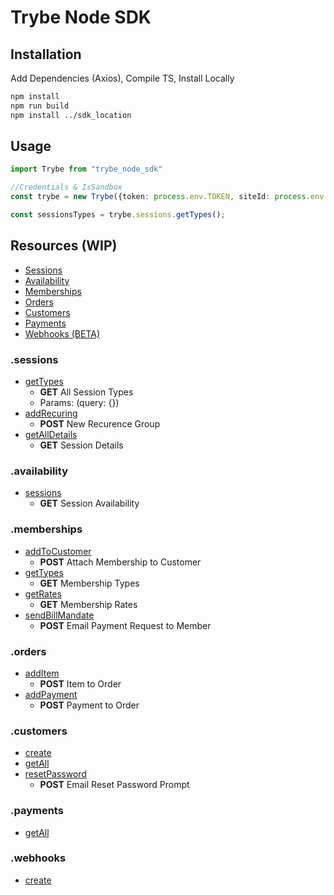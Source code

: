 # Trybe Node SDK

## Installation
Add Dependencies (Axios), Compile TS, Install Locally

```bash
npm install
npm run build
npm install ../sdk_location
```

## Usage

```typescript
import Trybe from "trybe_node_sdk"

//Credentials & IsSandbox
const trybe = new Trybe({token: process.env.TOKEN, siteId: process.env.SITE_ID}, false);

const sessionsTypes = trybe.sessions.getTypes();

```

## Resources (WIP)

- [Sessions](#sessions)
- [Availability](#availability)
- [Memberships](#memberships)
- [Orders](#orders)
- [Customers](#customers)
- [Payments](#payments)
- [Webhooks (BETA)](#webhooks)


### .sessions

- [getTypes](https://openapi.try.be/#operation/sessionTypeIndex)
  - **GET** All Session Types
  - Params: (query: {})
- [addRecuring](https://openapi.try.be/#operation/sessionRecurrenceGroupStore)
  - **POST** New Recurence Group
- [getAllDetails](https://openapi.try.be/#operation/sessionsIndex)
  - **GET** Session Details

### .availability

- [sessions](https://openapi.try.be/#operation/getSessionAvailability)
  - **GET** Session Availability

### .memberships

- [addToCustomer](https://openapi.try.be/#operation/createMembershipOrder)
  - **POST** Attach Membership to Customer
- [getTypes](https://openapi.try.be/#operation/listMembershipTypes)
  - **GET** Membership Types
- [getRates](https://openapi.try.be/#operation/listMembershipRates)
  - **GET** Membership Rates
- [sendBillMandate](https://openapi.try.be/#operation/requestMandate)
  - **POST** Email Payment Request to Member

### .orders
- [addItem](https://openapi.try.be/#operation/orderAddItem)
  - **POST** Item to Order
- [addPayment](https://openapi.try.be/#operation/orderPaymentStore)
  - **POST** Payment to Order

### .customers
- [create](https://openapi.try.be/#operation/createCustomer)
- [getAll](https://openapi.try.be/#operation/listCustomers)
- [resetPassword](https://openapi.try.be/#operation/resetCustomerPassword)
  - **POST** Email Reset Password Prompt

### .payments
- [getAll](https://openapi.try.be/#operation/listPaymentMethods)

### .webhooks
- [create](https://docs.try.be/endpoints/WebhookConfig#createWebhookConfig)

